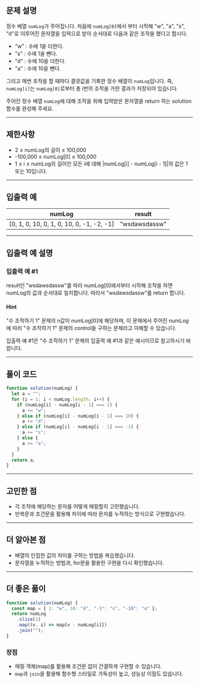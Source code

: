 ## 문제 설명

정수 배열 `numLog`가 주어집니다. 처음에 `numLog[0]`에서 부터 시작해 "w", "a", "s", "d"로 이루어진 문자열을 입력으로 받아 순서대로 다음과 같은 조작을 했다고 합시다.

- "w" : 수에 1을 더한다.
- "s" : 수에 1을 뺀다.
- "d" : 수에 10을 더한다.
- "a" : 수에 10을 뺀다.

그리고 매번 조작을 할 때마다 결괏값을 기록한 정수 배열이 `numLog`입니다. 즉, `numLog[i]`는 `numLog[0]`로부터 총 i번의 조작을 가한 결과가 저장되어 있습니다.

주어진 정수 배열 `numLog`에 대해 조작을 위해 입력받은 문자열을 return 하는 solution 함수를 완성해 주세요.

---

## 제한사항

- 2 ≤ numLog의 길이 ≤ 100,000
- -100,000 ≤ numLog[0] ≤ 100,000
- 1 ≤ i ≤ numLog의 길이인 모든 i에 대해 |numLog[i] - numLog[i - 1]|의 값은 1 또는 10입니다.

---

## 입출력 예

| numLog                                    | result        |
| ----------------------------------------- | ------------- |
| [0, 1, 0, 10, 0, 1, 0, 10, 0, -1, -2, -1] | "wsdawsdassw" |

---

## 입출력 예 설명

### 입출력 예 #1

result인 "wsdawsdassw"를 따라 numLog[0]에서부터 시작해 조작을 하면 numLog의 값과 순서대로 일치합니다. 따라서 "wsdawsdassw"를 return 합니다.

#### Hint

"수 조작하기 1" 문제의 n값이 numLog[0]에 해당하며, 이 문제에서 주어진 numLog에 따라 "수 조작하기 1" 문제의 control을 구하는 문제라고 이해할 수 있습니다.

입출력 예 #1은 "수 조작하기 1" 문제의 입출력 예 #1과 같은 예시이므로 참고하시기 바랍니다.

---

## 풀이 코드

```javascript
function solution(numLog) {
  let a = "";
  for (i = 1; i < numLog.length; i++) {
    if (numLog[i] - numLog[i - 1] === 1) {
      a += "w";
    } else if (numLog[i] - numLog[i - 1] === 10) {
      a += "d";
    } else if (numLog[i] - numLog[i - 1] === -1) {
      a += "s";
    } else {
      a += "a";
    }
  }
  return a;
}
```

---

## 고민한 점

- 각 조작에 해당하는 문자를 어떻게 매핑할지 고민했습니다.
- 반복문과 조건문을 활용해 차이에 따라 문자를 누적하는 방식으로 구현했습니다.

---

## 더 알아본 점

- 배열의 인접한 값의 차이를 구하는 방법을 복습했습니다.
- 문자열을 누적하는 방법과, for문을 활용한 구현을 다시 확인했습니다.

---

## 더 좋은 풀이

```javascript
function solution(numLog) {
  const map = { 1: "w", 10: "d", "-1": "s", "-10": "a" };
  return numLog
    .slice(1)
    .map((v, i) => map[v - numLog[i]])
    .join("");
}
```

### 장점

- 매핑 객체(map)를 활용해 조건문 없이 간결하게 구현할 수 있습니다.
- `map`과 `join`을 활용해 함수형 스타일로 가독성이 높고, 성능상 이점도 있습니다.
